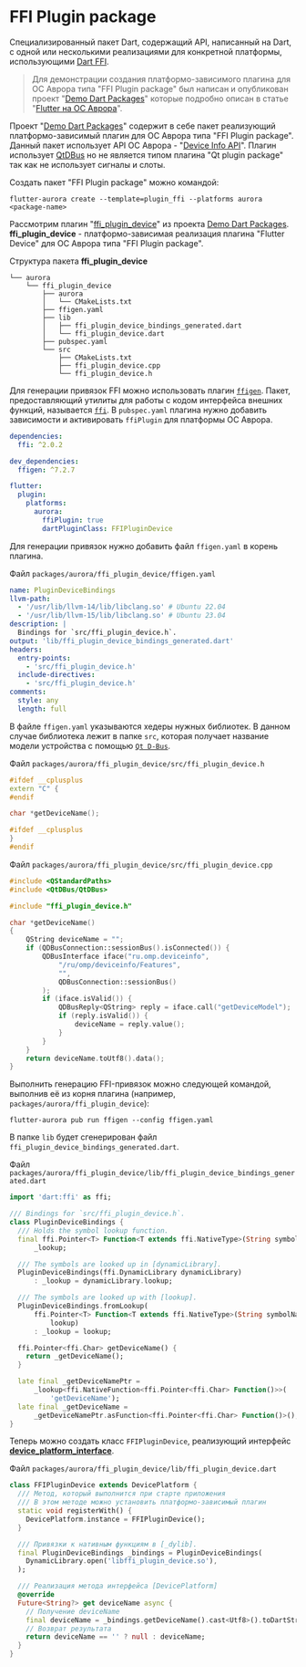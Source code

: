 # FFI Plugin package

Специализированный пакет Dart, содержащий API, написанный на Dart, с одной или несколькими реализациями для конкретной платформы, использующими [Dart FFI](https://dart.dev/guides/libraries/c-interop).

> Для демонстрации создания платформо-зависимого плагина для ОС Аврора типа "FFI Plugin package" был написан и опубликован проект "[Demo Dart Packages](https://gitlab.com/omprussia/flutter/demo-dart-packages)" которые подробно описан в статье "[Flutter на ОС Аврора](https://habr.com/ru/articles/761176/)".  

Проект "[Demo Dart Packages](https://gitlab.com/omprussia/flutter/demo-dart-packages)" содержит в себе пакет реализующий платформо-зависимый плагин для ОС Аврора типа "FFI Plugin package". Данный пакет использует API ОС Аврора - "[Device Info API](https://developer.auroraos.ru/doc/software_development/reference/device_info)". Плагин использует [QtDBus](https://doc.qt.io/qt-5/qtdbus-index.html) но не является типом плагина "Qt plugin package" так как не использует сигналы и слоты. 

Создать пакет "FFI Plugin package" можно командой:

```shell
flutter-aurora create --template=plugin_ffi --platforms aurora <package-name>
```

Рассмотрим плагин "[ffi_plugin_device](https://gitlab.com/omprussia/flutter/demo-dart-packages/-/tree/master/packages/aurora/ffi_plugin_device?ref_type=heads)" из проекта [Demo Dart Packages](https://gitlab.com/omprussia/flutter/demo-dart-packages). **ffi_plugin_device** - платформо-зависимая реализация плагина "Flutter Device" для ОС Аврора типа "FFI Plugin package".

Структура пакета **ffi_plugin_device**

```shell
└── aurora
    └── ffi_plugin_device
        ├── aurora
        │   └── CMakeLists.txt
        ├── ffigen.yaml
        ├── lib
        │   ├── ffi_plugin_device_bindings_generated.dart
        │   └── ffi_plugin_device.dart
        ├── pubspec.yaml
        └── src
            ├── CMakeLists.txt
            ├── ffi_plugin_device.cpp
            └── ffi_plugin_device.h
```

Для генерации привязок FFI можно использовать плагин [`ffigen`](https://pub.dev/packages/ffigen). Пакет, предоставляющий утилиты для работы с кодом интерфейса внешних функций, называется [`ffi`](https://pub.dev/packages/ffi). В `pubspec.yaml` плагина нужно добавить зависимости и активировать `ffiPlugin` для платформы ОС Аврора.

```yaml
dependencies:
  ffi: ^2.0.2

dev_dependencies:
  ffigen: ^7.2.7

flutter:
  plugin:
    platforms:
      aurora:
        ffiPlugin: true
        dartPluginClass: FFIPluginDevice
```

Для генерации привязок нужно добавить файл `ffigen.yaml` в корень плагина.

Файл `packages/aurora/ffi_plugin_device/ffigen.yaml`

```yaml
name: PluginDeviceBindings
llvm-path:
  - '/usr/lib/llvm-14/lib/libclang.so' # Ubuntu 22.04
  - '/usr/lib/llvm-15/lib/libclang.so' # Ubuntu 23.04
description: |
  Bindings for `src/ffi_plugin_device.h`.
output: 'lib/ffi_plugin_device_bindings_generated.dart'
headers:
  entry-points:
    - 'src/ffi_plugin_device.h'
  include-directives:
    - 'src/ffi_plugin_device.h'
comments:
  style: any
  length: full
```

В файле `ffigen.yaml` указываются хедеры нужных библиотек. В данном случае библиотека лежит в папке `src`, которая получает название модели устройства с помощью [`Qt D-Bus`](https://doc.qt.io/qt-5/qtdbus-index.html).

Файл `packages/aurora/ffi_plugin_device/src/ffi_plugin_device.h`

```cpp
#ifdef __cplusplus
extern "C" {
#endif

char *getDeviceName();

#ifdef __cplusplus
}
#endif
```

Файл `packages/aurora/ffi_plugin_device/src/ffi_plugin_device.cpp`

```cpp
#include <QStandardPaths>
#include <QtDBus/QtDBus>

#include "ffi_plugin_device.h"

char *getDeviceName()
{
    QString deviceName = "";
    if (QDBusConnection::sessionBus().isConnected()) {
        QDBusInterface iface("ru.omp.deviceinfo",
            "/ru/omp/deviceinfo/Features",
            "",
            QDBusConnection::sessionBus()
        );
        if (iface.isValid()) {
            QDBusReply<QString> reply = iface.call("getDeviceModel");
            if (reply.isValid()) {
                deviceName = reply.value();
            }
        }
    }
    return deviceName.toUtf8().data();
}
```

Выполнить генерацию FFI-привязок можно следующей командой, выполнив её из корня плагина (например, `packages/aurora/ffi_plugin_device`):

```shell
flutter-aurora pub run ffigen --config ffigen.yaml
```

В папке `lib` будет сгенерирован файл `ffi_plugin_device_bindings_generated.dart`.

Файл `packages/aurora/ffi_plugin_device/lib/ffi_plugin_device_bindings_generated.dart`

```dart
import 'dart:ffi' as ffi;

/// Bindings for `src/ffi_plugin_device.h`.
class PluginDeviceBindings {
  /// Holds the symbol lookup function.
  final ffi.Pointer<T> Function<T extends ffi.NativeType>(String symbolName)
      _lookup;

  /// The symbols are looked up in [dynamicLibrary].
  PluginDeviceBindings(ffi.DynamicLibrary dynamicLibrary)
      : _lookup = dynamicLibrary.lookup;

  /// The symbols are looked up with [lookup].
  PluginDeviceBindings.fromLookup(
      ffi.Pointer<T> Function<T extends ffi.NativeType>(String symbolName)
          lookup)
      : _lookup = lookup;

  ffi.Pointer<ffi.Char> getDeviceName() {
    return _getDeviceName();
  }

  late final _getDeviceNamePtr =
      _lookup<ffi.NativeFunction<ffi.Pointer<ffi.Char> Function()>>(
          'getDeviceName');
  late final _getDeviceName =
      _getDeviceNamePtr.asFunction<ffi.Pointer<ffi.Char> Function()>();
}
```

Теперь можно создать класс `FFIPluginDevice`, реализующий интерфейс **[device_platform_interface](https://gitlab.com/omprussia/flutter/demo-dart-packages/-/tree/master/device_platform_interface?ref_type=heads)**.

Файл `packages/aurora/ffi_plugin_device/lib/ffi_plugin_device.dart`

```dart
class FFIPluginDevice extends DevicePlatform {
  /// Метод, который выполнится при старте приложения
  /// В этом методе можно установить платформо-зависимый плагин
  static void registerWith() {
    DevicePlatform.instance = FFIPluginDevice();
  }

  /// Привязки к нативным функциям в [_dylib].
  final PluginDeviceBindings _bindings = PluginDeviceBindings(
    DynamicLibrary.open('libffi_plugin_device.so'),
  );

  /// Реализация метода интерфейса [DevicePlatform]
  @override
  Future<String?> get deviceName async {
    // Получение deviceName
    final deviceName = _bindings.getDeviceName().cast<Utf8>().toDartString();
    // Возврат результата
    return deviceName == '' ? null : deviceName;
  }
}
```
